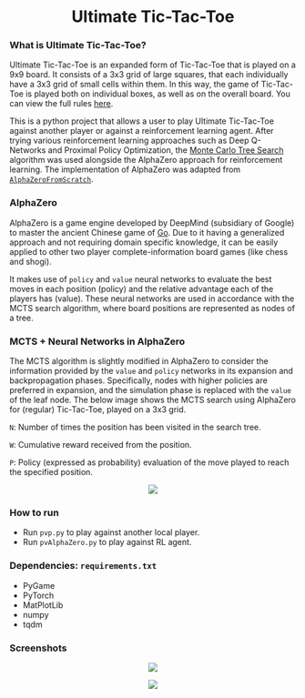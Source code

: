 <h1 align="center">Ultimate Tic-Tac-Toe</h1> 

### What is Ultimate Tic-Tac-Toe?

Ultimate Tic-Tac-Toe is an expanded form of Tic-Tac-Toe that is played on a 9x9 board. It consists of a 3x3 grid of large squares, that each individually have a 3x3 grid of small cells within them. In this way, the game of Tic-Tac-Toe is played both on individual boxes, as well as on the overall board. You can view the full rules [here](https://mathwithbaddrawings.com/2013/06/16/ultimate-tic-tac-toe/).

This is a python project that allows a user to play Ultimate Tic-Tac-Toe against another player or against a reinforcement learning agent. After trying various reinforcement learning approaches such as Deep Q-Networks and Proximal Policy Optimization, the [Monte Carlo Tree Search](https://en.wikipedia.org/wiki/Monte_Carlo_tree_search) algorithm was used alongside the AlphaZero approach for reinforcement learning. The implementation of AlphaZero was adapted from [`AlphaZeroFromScratch`](https://github.com/foersterrobert/AlphaZeroFromScratch).

### AlphaZero

AlphaZero is a game engine developed by DeepMind (subsidiary of Google) to master the ancient Chinese game of [Go](https://en.wikipedia.org/wiki/Go_(game)). Due to it having a generalized approach and not requiring domain specific knowledge, it can be easily applied to other two player complete-information board games (like chess and shogi).

It makes use of `policy` and `value` neural networks to evaluate the best moves in each position (policy) and the relative advantage each of the players has (value). These neural networks are used in accordance with the MCTS search algorithm, where board positions are represented as nodes of a tree.

### MCTS + Neural Networks in AlphaZero

The MCTS algorithm is slightly modified in AlphaZero to consider the information provided by the `value` and `policy` networks in its expansion and backpropagation phases. Specifically, nodes with higher policies are preferred in expansion, and the simulation phase is replaced with the `value` of the leaf node. The below image shows the MCTS search using AlphaZero for (regular) Tic-Tac-Toe, played on a 3x3 grid.

`N`: Number of times the position has been visited in the search tree.

`W`: Cumulative reward received from the position.

`P`: Policy (expressed as probability) evaluation of the move played to reach the specified position.

<p align="center" width="100%">
    <img src="https://github.com/samkas125/ultimate-tictactoe/assets/101554474/3b0017da-5b1c-479c-8229-310fee38357a"> 
</p>


### How to run
- Run `pvp.py` to play against another local player.
- Run `pvAlphaZero.py` to play against RL agent.

### Dependencies: `requirements.txt`
- PyGame
- PyTorch
- MatPlotLib
- numpy
- tqdm

### Screenshots

<p align="center" width="100%">
    <img src="https://user-images.githubusercontent.com/101554474/235619968-23c7c257-96b3-4d11-812c-2207f2936b0f.png"> 
</p>

<p align="center" width="100%">
    <img src="https://github.com/samkas125/ultimate-tictactoe/assets/101554474/462efaf6-8a97-46f6-917e-0bacacf32f02"> 
</p>





